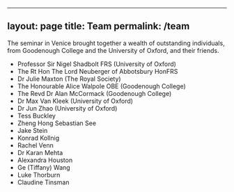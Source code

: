 ---
 layout: page
 title: Team
 permalink: /team
 ---

The seminar in Venice brought together a wealth of outstanding individuals, from Goodenough College and the University of Oxford, and their friends.

- Professor Sir Nigel Shadbolt FRS (University of Oxford)
- The Rt Hon The Lord Neuberger of Abbotsbury HonFRS
- Dr Julie Maxton (The Royal Society)
- The Honourable Alice Walpole OBE (Goodenough College)
- The Revd Dr Alan McCormack (Goodenough College)
- Dr Max Van Kleek (University of Oxford)
- Dr Jun Zhao (University of Oxford)
- Tess Buckley
- Zheng Hong Sebastian See
- Jake Stein
- Konrad Kollnig
- Rachel Venn
- Dr Karan Mehta
- Alexandra Houston
- Ge (Tiffany) Wang
- Luke Thorburn
- Claudine Tinsman
